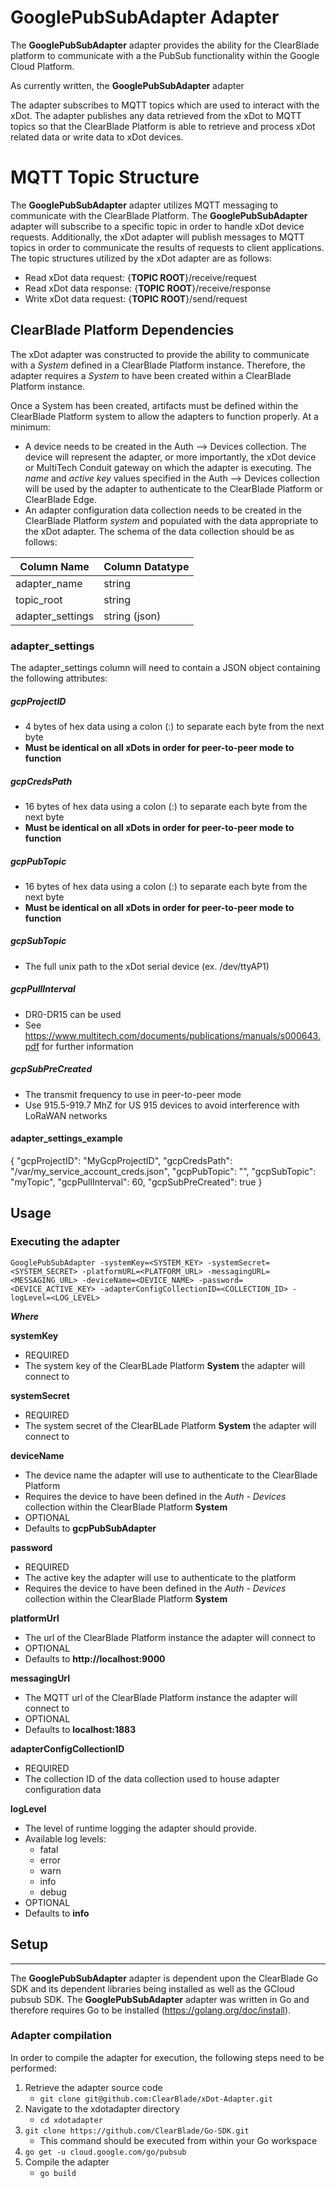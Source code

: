# GooglePubSubAdapter Adapter

The __GooglePubSubAdapter__ adapter provides the ability for the ClearBlade platform to communicate with a the PubSub functionality within the Google Cloud Platform. 

As currently written, the __GooglePubSubAdapter__ adapter 

The adapter subscribes to MQTT topics which are used to interact with the xDot. The adapter publishes any data retrieved from the xDot to MQTT topics so that the ClearBlade Platform is able to retrieve and process xDot related data or write data to xDot devices.

# MQTT Topic Structure
The __GooglePubSubAdapter__ adapter utilizes MQTT messaging to communicate with the ClearBlade Platform. The __GooglePubSubAdapter__ adapter will subscribe to a specific topic in order to handle xDot device requests. Additionally, the xDot adapter will publish messages to MQTT topics in order to communicate the results of requests to client applications. The topic structures utilized by the xDot adapter are as follows:

  * Read xDot data request: {__TOPIC ROOT__}/receive/request
  * Read xDot data response: {__TOPIC ROOT__}/receive/response
  * Write xDot data request: {__TOPIC ROOT__}/send/request


## ClearBlade Platform Dependencies
The xDot adapter was constructed to provide the ability to communicate with a _System_ defined in a ClearBlade Platform instance. Therefore, the adapter requires a _System_ to have been created within a ClearBlade Platform instance.

Once a System has been created, artifacts must be defined within the ClearBlade Platform system to allow the adapters to function properly. At a minimum: 

  * A device needs to be created in the Auth --> Devices collection. The device will represent the adapter, or more importantly, the xDot device or MultiTech Conduit gateway on which the adapter is executing. The _name_ and _active key_ values specified in the Auth --> Devices collection will be used by the adapter to authenticate to the ClearBlade Platform or ClearBlade Edge. 
  * An adapter configuration data collection needs to be created in the ClearBlade Platform _system_ and populated with the data appropriate to the xDot adapter. The schema of the data collection should be as follows:


| Column Name      | Column Datatype |
| ---------------- | --------------- |
| adapter_name     | string          |
| topic_root       | string          |
| adapter_settings | string (json)   |

### adapter_settings
The adapter_settings column will need to contain a JSON object containing the following attributes:

##### gcpProjectID
* 4 bytes of hex data using a colon (:) to separate each byte from the next byte
* __Must be identical on all xDots in order for peer-to-peer mode to function__

##### gcpCredsPath
* 16 bytes of hex data using a colon (:) to separate each byte from the next byte
* __Must be identical on all xDots in order for peer-to-peer mode to function__

##### gcpPubTopic
* 16 bytes of hex data using a colon (:) to separate each byte from the next byte
* __Must be identical on all xDots in order for peer-to-peer mode to function__

##### gcpSubTopic
* The full unix path to the xDot serial device (ex. /dev/ttyAP1)

##### gcpPullInterval
* DR0-DR15 can be used
* See https://www.multitech.com/documents/publications/manuals/s000643.pdf for further information

##### gcpSubPreCreated
* The transmit frequency to use in peer-to-peer mode
* Use 915.5-919.7 MhZ for US 915 devices to avoid interference with LoRaWAN networks

#### adapter_settings_example
{
  "gcpProjectID": "MyGcpProjectID",
  "gcpCredsPath": "/var/my_service_account_creds.json",
  "gcpPubTopic": "",
  "gcpSubTopic": "myTopic",
  "gcpPullInterval": 60,
  "gcpSubPreCreated": true
}

## Usage

### Executing the adapter

`GooglePubSubAdapter -systemKey=<SYSTEM_KEY> -systemSecret=<SYSTEM_SECRET> -platformURL=<PLATFORM_URL> -messagingURL=<MESSAGING_URL> -deviceName=<DEVICE_NAME> -password=<DEVICE_ACTIVE_KEY> -adapterConfigCollectionID=<COLLECTION_ID> -logLevel=<LOG_LEVEL>`

   __*Where*__ 

   __systemKey__
  * REQUIRED
  * The system key of the ClearBLade Platform __System__ the adapter will connect to

   __systemSecret__
  * REQUIRED
  * The system secret of the ClearBLade Platform __System__ the adapter will connect to
   
   __deviceName__
  * The device name the adapter will use to authenticate to the ClearBlade Platform
  * Requires the device to have been defined in the _Auth - Devices_ collection within the ClearBlade Platform __System__
  * OPTIONAL
  * Defaults to __gcpPubSubAdapter__
   
   __password__
  * REQUIRED
  * The active key the adapter will use to authenticate to the platform
  * Requires the device to have been defined in the _Auth - Devices_ collection within the ClearBlade Platform __System__
   
   __platformUrl__
  * The url of the ClearBlade Platform instance the adapter will connect to
  * OPTIONAL
  * Defaults to __http://localhost:9000__

   __messagingUrl__
  * The MQTT url of the ClearBlade Platform instance the adapter will connect to
  * OPTIONAL
  * Defaults to __localhost:1883__

   __adapterConfigCollectionID__
  * REQUIRED 
  * The collection ID of the data collection used to house adapter configuration data

   __logLevel__
  * The level of runtime logging the adapter should provide.
  * Available log levels:
    * fatal
    * error
    * warn
    * info
    * debug
  * OPTIONAL
  * Defaults to __info__


## Setup
---
The __GooglePubSubAdapter__ adapter is dependent upon the ClearBlade Go SDK and its dependent libraries being installed as well as the GCloud pubsub SDK. The __GooglePubSubAdapter__ adapter was written in Go and therefore requires Go to be installed (https://golang.org/doc/install).


### Adapter compilation
In order to compile the adapter for execution, the following steps need to be performed:

 1. Retrieve the adapter source code  
    * ```git clone git@github.com:ClearBlade/xDot-Adapter.git```
 2. Navigate to the xdotadapter directory  
    * ```cd xdotadapter```
 3. ```git clone https://github.com/ClearBlade/Go-SDK.git```
    * This command should be executed from within your Go workspace
 3. ```go get -u cloud.google.com/go/pubsub```
 4. Compile the adapter
    * ```go build```



